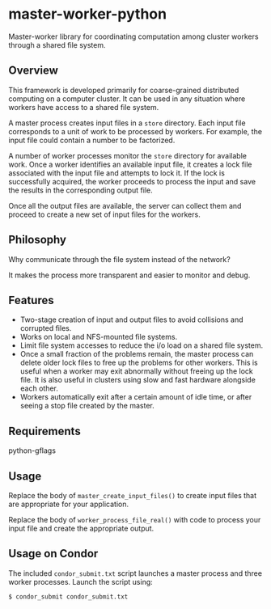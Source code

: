 # master-worker-python

Master-worker library for coordinating computation among cluster workers through a shared file system.

## Overview

This framework is developed primarily for coarse-grained distributed computing on a computer cluster.  It can be used in any situation where workers have access to a shared file system.

A master process creates input files in a `store` directory.  Each input file corresponds to a unit of work to be processed by workers.  For example, the input file could contain a number to be factorized.

A number of worker processes monitor the `store` directory for available work.  Once a worker identifies an available input file, it creates a lock file associated with the input file and attempts to lock it.  If the lock is successfully acquired, the worker proceeds to process the input and save the results in the corresponding output file.

Once all the output files are available, the server can collect them and proceed to create a new set of input files for the workers.

## Philosophy

Why communicate through the file system instead of the network?

It makes the process more transparent and easier to monitor and debug.

## Features

- Two-stage creation of input and output files to avoid collisions and corrupted files.
- Works on local and NFS-mounted file systems.
- Limit file system accesses to reduce the i/o load on a shared file system.
- Once a small fraction of the problems remain, the master process can delete older lock files to free up the problems for other workers.  This is useful when a worker may exit abnormally without freeing up the lock file.  It is also useful in clusters using slow and fast hardware alongside each other.
- Workers automatically exit after a certain amount of idle time, or after seeing a stop file created by the master.

## Requirements

python-gflags

## Usage

Replace the body of `master_create_input_files()` to create input files that are
appropriate for your application.

Replace the body of `worker_process_file_real()` with code to process your input
file and create the appropriate output.

## Usage on Condor

The included `condor_submit.txt` script launches a master process and three worker processes.  Launch the script using:

```bash
$ condor_submit condor_submit.txt
```

